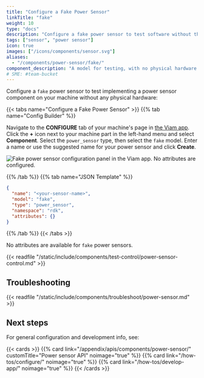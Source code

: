 ```yaml
---
title: "Configure a Fake Power Sensor"
linkTitle: "fake"
weight: 10
type: "docs"
description: "Configure a fake power sensor to test software without the physical hardware."
tags: ["sensor", "power sensor"]
icon: true
images: ["/icons/components/sensor.svg"]
aliases:
  - "/components/power-sensor/fake/"
component_description: "A model for testing, with no physical hardware."
# SME: #team-bucket
---
```


Configure a `fake` power sensor to test implementing a power sensor component on your machine without any physical hardware:

{{< tabs name="Configure a Fake Power Sensor" >}}
{{% tab name="Config Builder" %}}

Navigate to the **CONFIGURE** tab of your machine's page in [the Viam app](https://app.viam.com).
Click the **+** icon next to your machine part in the left-hand menu and select **Component**.
Select the `power_sensor` type, then select the `fake` model.
Enter a name or use the suggested name for your power sensor and click **Create**.

![Fake power sensor configuration panel in the Viam app. No attributes are configured.](/components/power-sensor/fake-config-builder.png)

{{% /tab %}}
{{% tab name="JSON Template" %}}

```json {class="line-numbers linkable-line-numbers"}
{
  "name": "<your-sensor-name>",
  "model": "fake",
  "type": "power_sensor",
  "namespace": "rdk",
  "attributes": {}
}
```

{{% /tab %}}
{{< /tabs >}}

No attributes are available for `fake` power sensors.

{{< readfile "/static/include/components/test-control/power-sensor-control.md" >}}

## Troubleshooting

{{< readfile "/static/include/components/troubleshoot/power-sensor.md" >}}

## Next steps

For general configuration and development info, see:

{{< cards >}}
{{% card link="/appendix/apis/components/power-sensor/" customTitle="Power sensor API" noimage="true" %}}
{{% card link="/how-tos/configure/" noimage="true" %}}
{{% card link="/how-tos/develop-app/" noimage="true" %}}
{{< /cards >}}
